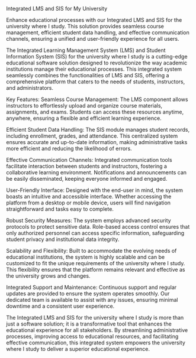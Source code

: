 Integrated LMS and SIS for My University

Enhance educational processes with our Integrated LMS and SIS for the university where I study. This solution provides seamless course management, efficient student data handling, and effective communication channels, ensuring a unified and user-friendly experience for all users.

The Integrated Learning Management System (LMS) and Student Information System (SIS) for the university where I study is a cutting-edge educational software solution designed to revolutionize the way academic institutions manage their educational processes. This integrated system seamlessly combines the functionalities of LMS and SIS, offering a comprehensive platform that caters to the needs of students, instructors, and administrators.

Key Features:
Seamless Course Management:
The LMS component allows instructors to effortlessly upload and organize course materials, assignments, and exams. Students can access these resources anytime, anywhere, ensuring a flexible and efficient learning experience.

Efficient Student Data Handling:
The SIS module manages student records, including enrollment, grades, and attendance. This centralized system ensures accurate and up-to-date information, making administrative tasks more efficient and reducing the likelihood of errors.

Effective Communication Channels:
Integrated communication tools facilitate interaction between students and instructors, fostering a collaborative learning environment. Notifications and announcements can be easily disseminated, keeping everyone informed and engaged.

User-Friendly Interface:
Designed with the end-user in mind, the system boasts an intuitive and accessible interface. Whether accessing the platform from a desktop or mobile device, users will find navigation straightforward and tasks easy to complete.

Robust Security Measures:
The system employs advanced security protocols to protect sensitive data. Role-based access control ensures that only authorized personnel can access specific information, safeguarding student privacy and institutional data integrity.

Scalability and Flexibility:
Built to accommodate the evolving needs of educational institutions, the system is highly scalable and can be customized to fit the unique requirements of the university where I study. This flexibility ensures that the platform remains relevant and effective as the university grows and changes.

Integrated Support and Maintenance:
Continuous support and regular updates are provided to ensure the system operates smoothly. Our dedicated team is available to assist with any issues, ensuring minimal downtime and a consistent user experience.

The Integrated LMS and SIS for the university where I study is more than just a software solution; it is a transformative tool that enhances the educational experience for all stakeholders. By streamlining administrative processes, improving access to educational resources, and facilitating effective communication, this integrated system empowers the university where I study to deliver a superior educational experience.
